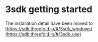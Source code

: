 # 3sdk getting started

The installation detail have been moved to [https://sdk.threefold.io/#/3sdk_windows](https://sdk.threefold.io/#/3sdk_use)